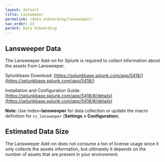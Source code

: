 ```yaml
---
layout: default
title: Lansweeper
permalink: /data_onboarding/lansweeper/
nav_order: 23
parent: Data Onboarding
---
```


## **Lansweeper Data**

The Lansweeper Add-on for Splunk is required to collect information about the assets from Lansweeper. 

Splunkbase Download: 
[https://splunkbase.splunk.com/app/5418/](https://splunkbase.splunk.com/app/5418/) 

Installation and Configuration Guide: 
[https://splunkbase.splunk.com/app/5418/#/details](https://splunkbase.splunk.com/app/5418/#/details) 

**Note:** Use index=**lansweeper** for data collection or update the macro definition for `cs_lansweeper` (**Settings > Configuration**).

## Estimated Data Size

The Lansweeper Add-on does not consume a ton of license usage since it only collects the assets information, but ultimately it depends on the number of assets that are present in your environment. 